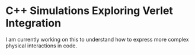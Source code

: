 # C++ Simulations Exploring Verlet Integration

I am currently working on this to understand how to express more complex physical interactions in code.
